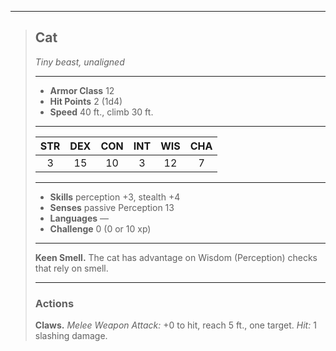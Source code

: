***
> ## Cat
> *Tiny beast, unaligned*
> 
> ***
> 
> - **Armor Class** 12
> - **Hit Points** 2 (1d4)
> - **Speed** 40 ft., climb 30 ft.
> 
> ***
> 
> |STR|DEX|CON|INT|WIS|CHA|
> |:---:|:---:|:---:|:---:|:---:|:---:|
> |3|15|10|3|12|7|
> 
> ***
> 
> - **Skills** perception +3, stealth +4
> - **Senses** passive Perception 13
> - **Languages** —
> - **Challenge** 0 (0 or 10 xp)
> 
> ***
> 
> **Keen Smell.** The cat has advantage on Wisdom (Perception) checks that rely on smell.
> 
> ***
> 
> ### Actions
> **Claws.** *Melee Weapon Attack:* +0 to hit, reach 5 ft., one target. *Hit:* 1 slashing damage.